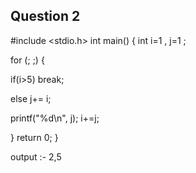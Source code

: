 ## Question 2

#include <stdio.h>
int main()
{
int i=1 , j=1 ;

for (; ;)
{

if(i>5)
      break;

else
      j+= i;

printf("%d\n", j);
i+=j;


   }
return 0;
}


output :- 2,5 
